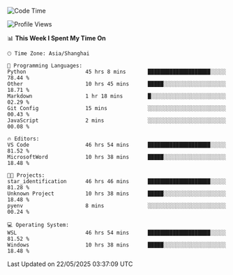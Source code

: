 <!--START_SECTION:waka-->
![Code Time](http://img.shields.io/badge/Code%20Time-2%2C902%20hrs%2022%20mins-blue)

![Profile Views](http://img.shields.io/badge/Profile%20Views-0-blue)

📊 **This Week I Spent My Time On** 

```text
🕑︎ Time Zone: Asia/Shanghai

💬 Programming Languages: 
Python                   45 hrs 8 mins       ████████████████████░░░░░   78.44 % 
Other                    10 hrs 45 mins      █████░░░░░░░░░░░░░░░░░░░░   18.71 % 
Markdown                 1 hr 18 mins        █░░░░░░░░░░░░░░░░░░░░░░░░   02.29 % 
Git Config               15 mins             ░░░░░░░░░░░░░░░░░░░░░░░░░   00.43 % 
JavaScript               2 mins              ░░░░░░░░░░░░░░░░░░░░░░░░░   00.08 % 

🔥 Editors: 
VS Code                  46 hrs 54 mins      ████████████████████░░░░░   81.52 % 
MicrosoftWord            10 hrs 38 mins      █████░░░░░░░░░░░░░░░░░░░░   18.48 % 

🐱‍💻 Projects: 
star_identification      46 hrs 46 mins      ████████████████████░░░░░   81.28 % 
Unknown Project          10 hrs 38 mins      █████░░░░░░░░░░░░░░░░░░░░   18.48 % 
pyenv                    8 mins              ░░░░░░░░░░░░░░░░░░░░░░░░░   00.24 % 

💻 Operating System: 
WSL                      46 hrs 54 mins      ████████████████████░░░░░   81.52 % 
Windows                  10 hrs 38 mins      █████░░░░░░░░░░░░░░░░░░░░   18.48 % 
```


 Last Updated on 22/05/2025 03:37:09 UTC
<!--END_SECTION:waka-->